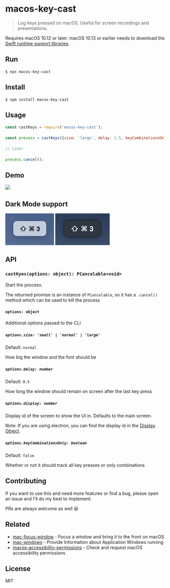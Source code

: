 # macos-key-cast

> Log keys pressed on macOS. Useful for screen recordings and presentations.

Requires macOS 10.12 or later. macOS 10.13 or earlier needs to download the [Swift runtime support libraries](https://support.apple.com/kb/DL1998).

## Run

```
$ npx macos-key-cast
```

## Install

```
$ npm install macos-key-cast
```

## Usage

```js
const castKeys = require('macos-key-cast');

const process = castKeys({size: 'large', delay: 1.5, keyCombinationsOnly: true});

// Later

process.cancel();
```

## Demo

<img src="media/demo.gif">

## Dark Mode support

<img src="media/light.png" height="100">
<img src="media/dark.png" height="100">

## API

### `castKyes(options: object): PCancelable<void>`

Start the process.

The returned promise is an instance of `PCancelable`, so it has a `.cancel()` method which can be used to kill the process

#### `options: object`

Additional options passed to the CLI

##### `options.size: 'small' | 'normal' | 'large'`

Default: `normal`

How big the window and the font should be

##### `options.delay: number`

Default: `0.5`

How long the window should remain on screen after the last key press

##### `options.display: number`

Display id of the screen to show the UI in. Defaults to the main screen.

Note: If you are using electron, you can find the display id in the [Display Object](https://electronjs.org/docs/api/structures/display).

##### `options.keyCombinationsOnly: boolean`

Default: `false`

Whether or not it should track all key presses or only combinations

## Contributing

If you want to use this and need more features or find a bug, please open an issue and I'll do my best to implement.

PRs are always welcome as well 😃

## Related

- [mac-focus-window](https://github.com/karaggeorge/mac-focus-window) - Focus a window and bring it to the front on macOS
- [mac-windows](https://github.com/karaggeorge/mac-windows) - Provide Information about Application Windows running
- [macos-accessibility-permissions](https://github.com/karaggeorge/macos-accessibility-permissions) - Check and request macOS accessibility permissions

## License

MIT
